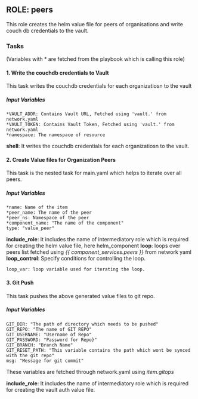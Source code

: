 ## ROLE: peers
This role creates the helm value file for peers of organisations and write couch db credentials to the vault.

### Tasks
(Variables with * are fetched from the playbook which is calling this role)
#### 1. Write the couchdb credentials to Vault
This task writes the couchdb credentials for each organizatiosn to the vault
##### Input Variables
    *VAULT_ADDR: Contains Vault URL, Fetched using 'vault.' from network.yaml
    *VAULT_TOKEN: Contains Vault Token, Fetched using 'vault.' from network.yaml
    *namespace: The namespace of resource
**shell**: It writes the  couchdb credentials for each organizatiosn to the vault.

    
#### 2. Create Value files for Organization Peers
This task is the nested task for main.yaml which helps to iterate over all peers.
##### Input Variables

    *name: Name of the item
    *peer_name: The name of the peer
    *peer_ns: Namespace of the peer
    *component_name: "The name of the component"
    type: "value_peer"
**include_role**: It includes the name of intermediatory role which is required for creating the helm value file, here helm_component
**loop**: loops over peers list fetched using *{{ component_services.peers }}* from network yaml
**loop_control**: Specify conditions for controlling the loop.
                
    loop_var: loop variable used for iterating the loop.

#### 3. Git Push
This task pushes the above generated value files to git repo.
##### Input Variables
    GIT_DIR: "The path of directory which needs to be pushed"
    GIT_REPO: "The name of GIT REPO"
    GIT_USERNAME: "Username of Repo"
    GIT_PASSWORD: "Password for Repo}"
    GIT_BRANCH: "Branch Name"
    GIT_RESET_PATH: "This variable contains the path which wont be synced with the git repo"
    msg: "Message for git commit"
These variables are fetched through network.yaml using *item.gitops*

**include_role**: It includes the name of intermediatory role which is required for creating the vault auth value file.
